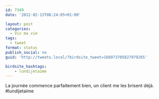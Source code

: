 ```yaml
---
id: 7349
date: '2012-02-13T08:24:05+01:00'

layout: post
categories:
  - Vis ma vie
tags:
  - tweet
format: status
publish_social: no
guid: 'http://tweets.local/?birdsite_tweet=168973705827979265'

birdsite_hashtags:
    - lundijetaime
---
```


La journée commence parfaitement bien, un client me les brisent déjà. #lundijetaime
